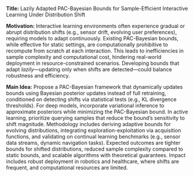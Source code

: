 **Title:** Lazily Adapted PAC-Bayesian Bounds for Sample-Efficient Interactive Learning Under Distribution Shift  

**Motivation:** Interactive learning environments often experience gradual or abrupt distribution shifts (e.g., sensor drift, evolving user preferences), requiring models to adapt continuously. Existing PAC-Bayesian bounds, while effective for static settings, are computationally prohibitive to recompute from scratch at each interaction. This leads to inefficiencies in sample complexity and computational cost, hindering real-world deployment in resource-constrained scenarios. Developing bounds that adapt *lazily*—updating only when shifts are detected—could balance robustness and efficiency.  

**Main Idea:** Propose a PAC-Bayesian framework that dynamically updates bounds using Bayesian posterior updates instead of full retraining, conditioned on detecting shifts via statistical tests (e.g., KL divergence thresholds). For deep models, incorporate variational inference to approximate posteriors while minimizing the PAC-Bayesian bound. In active learning, prioritize querying samples that reduce the bound’s sensitivity to shift magnitude. Methodology includes deriving adaptive bounds for evolving distributions, integrating exploration-exploitation via acquisition functions, and validating on continual learning benchmarks (e.g., sensor data streams, dynamic navigation tasks). Expected outcomes are tighter bounds for shifted distributions, reduced sample complexity compared to static bounds, and scalable algorithms with theoretical guarantees. Impact includes robust deployment in robotics and healthcare, where shifts are frequent, and computational resources are limited.